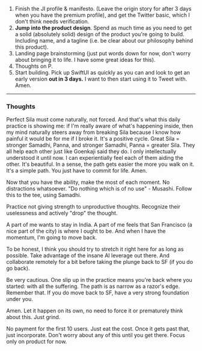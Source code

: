 1. Finish the JI profile & manifesto. (Leave the origin story for after 3 days when you have the premium profile), and get the Twitter basic, which I don't think needs verification.
2. **Jump into the product design**. Spend as much time as you need to get a solid (absolutely solid) design of the product you're going to build. Including name, and a tagline (i.e. be clear about our philosophy behind this product).
3. Landing page brainstorming (just put words down for now, don't worry about bringing it to life. I have some great ideas for this).
4. Thoughts on P.
5. Start building. Pick up SwiftUI as quickly as you can and look to get an early version **out in 3 days.** I want to then start using it to Tweet with. Amen.

---
### Thoughts
Perfect Sila must come naturally, not forced. And that's what this daily practice is showing me: if I'm really aware of what's happening inside, then my mind naturally steers away from breaking Sila because I know how painful it would be for me if I broke it. It's a positive cycle. Great Sila = stronger Samadhi, Panna, and stronger Samadhi, Panna = greater Sila. They all help each other just like Goenkaji said they do. I only intellectually understood it until now. I can experientially feel each of them aiding the other. It's beautiful. In a sense, the path gets easier the more you walk on it. It's a simple path. You just have to commit for life. Amen.

Now that you have the ability, make the most of each moment. No distractions whatsoever. "Do nothing which is of no use" - Musashi. Follow this to the tee, using Samadhi.

Practice not giving strength to unproductive thoughts. Recognize their uselessness and actively "drop" the thought.

A part of me wants to stay in India. A part of me feels that San Francisco (a nice part of the city) is where I ought to be. And when I have the momentum, I'm going to move back.

To be honest, I think you should try to stretch it right here for as long as possible. Take advantage of the insane AI leverage out there. And collaborate remotely for a bit before taking the plunge back to SF (if you do go back).

Be very cautious. One slip up in the practice means you're back where you started: with all the suffering. The path is as narrow as a razor's edge. Remember that. If you do move back to SF, have a very strong foundation under you.

Amen. Let it happen on its own, no need to force it or prematurely think about this. Just grind.

No payment for the first 10 users. Just eat the cost. Once it gets past that, just incorporate. Don't worry about any of this until you get there. Focus only on product for now. 